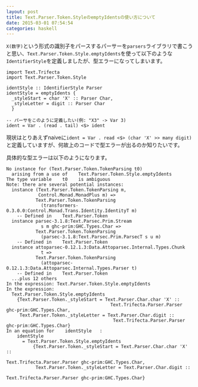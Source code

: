 ```yaml
---
layout: post
title: Text.Parser.Token.StyleのemptyIdentsの使い方について
date: 2015-03-01 07:54:54
categories: haskell
---
```

<p><code>X(数字)</code>という形式の識別子をパースするパーサーを<code>parsers</code>ライブラリで書こうと思い、<code>Text.Parser.Token.Style.emptyIdents</code>を使って以下のような<code>IdentifierStyle</code>を定義しましたが、型エラーになってしまいます。</p>

<pre><code>import Text.Trifecta
import Text.Parser.Token.Style

identStyle :: IdentifierStyle Parser
identStyle = emptyIdents {
  _styleStart = char 'X' :: Parser Char,
  _styleLetter = digit :: Parser Char
  }

-- パーサをこのように定義したい(例: "X3" -&gt; Var 3)
ident = Var . (read . tail) &lt;$&gt; ident
</code></pre>

<p>現状はとりあえずnaiveに<code>ident = Var . read &lt;$&gt; (char 'X' &gt;&gt; many digit)</code>と定義していますが、何故上のコードで型エラーが出るのか知りたいです。</p>

<p>具体的な型エラーは以下のようになります。</p>

<pre><code>No instance for (Text.Parser.Token.TokenParsing t0)
  arising from a use of    Text.Parser.Token.Style.emptyIdents   
The type variable    t0    is ambiguous
Note: there are several potential instances:
  instance (Text.Parser.Token.TokenParsing m,
            Control.Monad.MonadPlus m) =&gt;
           Text.Parser.Token.TokenParsing
             (transformers-0.3.0.0:Control.Monad.Trans.Identity.IdentityT m)
    -- Defined in    Text.Parser.Token   
  instance parsec-3.1.8:Text.Parsec.Prim.Stream
             s m ghc-prim:GHC.Types.Char =&gt;
           Text.Parser.Token.TokenParsing
             (parsec-3.1.8:Text.Parsec.Prim.ParsecT s u m)
    -- Defined in    Text.Parser.Token   
  instance attoparsec-0.12.1.3:Data.Attoparsec.Internal.Types.Chunk
             t =&gt;
           Text.Parser.Token.TokenParsing
             (attoparsec-0.12.1.3:Data.Attoparsec.Internal.Types.Parser t)
    -- Defined in    Text.Parser.Token   
  ...plus 12 others
In the expression: Text.Parser.Token.Style.emptyIdents
In the expression:
  Text.Parser.Token.Style.emptyIdents
    {Text.Parser.Token._styleStart = Text.Parser.Char.char 'X' ::
                                       Text.Trifecta.Parser.Parser ghc-prim:GHC.Types.Char,
     Text.Parser.Token._styleLetter = Text.Parser.Char.digit ::
                                        Text.Trifecta.Parser.Parser ghc-prim:GHC.Types.Char}
In an equation for    identStyle   :
    identStyle
      = Text.Parser.Token.Style.emptyIdents
          {Text.Parser.Token._styleStart = Text.Parser.Char.char 'X' ::
                                             Text.Trifecta.Parser.Parser ghc-prim:GHC.Types.Char,
           Text.Parser.Token._styleLetter = Text.Parser.Char.digit ::
                                              Text.Trifecta.Parser.Parser ghc-prim:GHC.Types.Char}
</code></pre>
